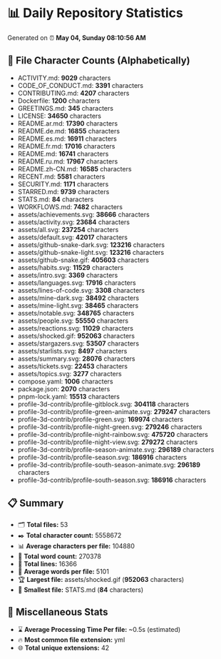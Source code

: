 # 📊 Daily Repository Statistics
Generated on ⏰ **May 04, Sunday 08:10:56 AM**

## 📂 File Character Counts (Alphabetically)
- ACTIVITY.md: **9029** characters
- CODE_OF_CONDUCT.md: **3391** characters
- CONTRIBUTING.md: **4207** characters
- Dockerfile: **1200** characters
- GREETINGS.md: **345** characters
- LICENSE: **34650** characters
- README.ar.md: **17390** characters
- README.de.md: **16855** characters
- README.es.md: **16911** characters
- README.fr.md: **17016** characters
- README.md: **16741** characters
- README.ru.md: **17967** characters
- README.zh-CN.md: **16585** characters
- RECENT.md: **5581** characters
- SECURITY.md: **1171** characters
- STARRED.md: **9739** characters
- STATS.md: **84** characters
- WORKFLOWS.md: **7482** characters
- assets/achievements.svg: **38666** characters
- assets/activity.svg: **23684** characters
- assets/all.svg: **237254** characters
- assets/default.svg: **42017** characters
- assets/github-snake-dark.svg: **123216** characters
- assets/github-snake-light.svg: **123216** characters
- assets/github-snake.gif: **405603** characters
- assets/habits.svg: **11529** characters
- assets/intro.svg: **3369** characters
- assets/languages.svg: **17916** characters
- assets/lines-of-code.svg: **3308** characters
- assets/mine-dark.svg: **38492** characters
- assets/mine-light.svg: **38465** characters
- assets/notable.svg: **348765** characters
- assets/people.svg: **55550** characters
- assets/reactions.svg: **11029** characters
- assets/shocked.gif: **952063** characters
- assets/stargazers.svg: **53507** characters
- assets/starlists.svg: **8497** characters
- assets/summary.svg: **28076** characters
- assets/tickets.svg: **22453** characters
- assets/topics.svg: **3277** characters
- compose.yaml: **1006** characters
- package.json: **2070** characters
- pnpm-lock.yaml: **15513** characters
- profile-3d-contrib/profile-gitblock.svg: **304118** characters
- profile-3d-contrib/profile-green-animate.svg: **279247** characters
- profile-3d-contrib/profile-green.svg: **169974** characters
- profile-3d-contrib/profile-night-green.svg: **279246** characters
- profile-3d-contrib/profile-night-rainbow.svg: **475720** characters
- profile-3d-contrib/profile-night-view.svg: **279272** characters
- profile-3d-contrib/profile-season-animate.svg: **296189** characters
- profile-3d-contrib/profile-season.svg: **186916** characters
- profile-3d-contrib/profile-south-season-animate.svg: **296189** characters
- profile-3d-contrib/profile-south-season.svg: **186916** characters

## 📋 Summary
- 🗂️ **Total files:** 53
- ✒️ **Total character count:** 5558672
- 📊 **Average characters per file:** 104880
- 📝 **Total word count:** 270378
- 🧾 **Total lines:** 16366
- 📐 **Average words per file:** 5101
- 🏆 **Largest file:** assets/shocked.gif (**952063** characters)
- 🥉 **Smallest file:** STATS.md (**84** characters)

## 🌟 Miscellaneous Stats
- ⌛ **Average Processing Time Per file:** ~0.5s (estimated)
- 🔥 **Most common file extension:** yml
- 🌐 **Total unique extensions:** 42
